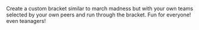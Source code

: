  Create a custom bracket similar to march madness but with your own teams selected by your own peers and run through the bracket. Fun for everyone! even teanagers!